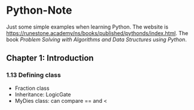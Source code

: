# Python-Note

Just some simple examples when learning Python. The website is https://runestone.academy/ns/books/published/pythonds/index.html. The book *Problem Solving with Algorithms and Data Structures using Python*.

## Chapter 1: Introduction

### 1.13 Defining class

* Fraction class
* Inheritance: LogicGate
* MyDies class: can compare == and <
